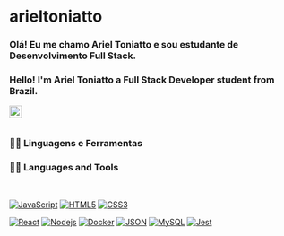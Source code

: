 # arieltoniatto


### Olá! Eu me chamo Ariel Toniatto e sou estudante de Desenvolvimento Full Stack.
### Hello! I'm Ariel Toniatto a Full Stack Developer student from Brazil.


<a href="https://www.linkedin.com/in/ariel-toniatto/">
  <img align="left" alt="Ariel Toniatto" width="22px" src="https://cdn.jsdelivr.net/npm/simple-icons@v3/icons/linkedin.svg" />
</a>

<br />
<br />

### 👨‍💻 Linguagens e Ferramentas
### 👨‍💻 Languages and Tools

<br />

[![JavaScript](https://img.shields.io/badge/-JavaScript-black?style=flat&logo=javascript&link=https://github.com/arieltoniatto)](https://github.com/arieltoniatto) 
[![HTML5](https://img.shields.io/badge/-HTML5-E34F26?style=flat&logo=html5&logoColor=white&link=https://github.com/arieltoniatto)](https://github.com/arieltoniatto)
[![CSS3](https://img.shields.io/badge/-CSS3-1572B6?style=flat&logo=css3&link=https://github.com/arieltoniatto)](https://github.com/arieltoniatto) 

[![React](https://img.shields.io/badge/-React-black?style=flat&logo=react&link=https://github.com/arieltoniatto)](https://github.com/arieltoniatto) 
[![Nodejs](https://img.shields.io/badge/-Nodejs-green?style=flat&logo=Node.js&link=https://github.com/arieltoniatto)](https://github.com/arieltoniatto) 
[![Docker](https://img.shields.io/badge/-Docker-black?style=flat&logo=docker&link=https://github.com/arieltoniatto)](https://github.com/arieltoniatto) 
[![JSON](https://img.shields.io/badge/-json-02569B?style=flat&logo=json&link=https://github.com/arieltoniatto)](https://github.com/arieltoniatto) 
[![MySQL](https://img.shields.io/badge/-MySQL-black?style=flat&logo=mysql&link=https://github.com/arieltoniatto)](https://github.com/arieltoniatto) 
[![Jest](https://img.shields.io/badge/-Jest-orange?style=flat&logo=jest&link=https://github.com/arieltoniatto)](https://github.com/arieltoniatto) 

